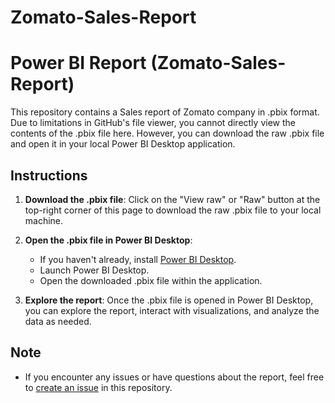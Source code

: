# Zomato-Sales-Report

# Power BI Report (Zomato-Sales-Report)

This repository contains a Sales report of Zomato company in .pbix format. Due to limitations in GitHub's file viewer, you cannot directly view the contents of the .pbix file here. However, you can download the raw .pbix file and open it in your local Power BI Desktop application.

## Instructions

1. **Download the .pbix file**: Click on the "View raw" or "Raw" button at the top-right corner of this page to download the raw .pbix file to your local machine.

2. **Open the .pbix file in Power BI Desktop**: 
    - If you haven't already, install [Power BI Desktop]([https://powerbi.microsoft.com/desktop/](https://www.microsoft.com/en-us/power-platform/products/power-bi/)).
    - Launch Power BI Desktop.
    - Open the downloaded .pbix file within the application.

3. **Explore the report**: Once the .pbix file is opened in Power BI Desktop, you can explore the report, interact with visualizations, and analyze the data as needed.

## Note
- If you encounter any issues or have questions about the report, feel free to [create an issue](https://github.com/sahana17k/Zomato-Sales-Report/issues) in this repository.
